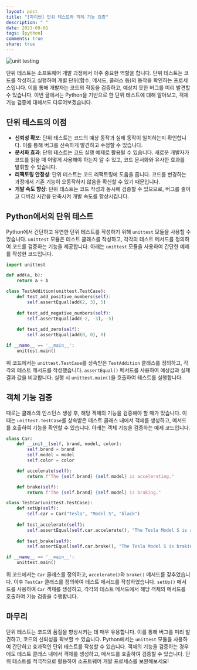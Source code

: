 ```yaml
---
layout: post
title: "[파이썬] 단위 테스트와 객체 기능 검증"
description: " "
date: 2023-09-01
tags: [python]
comments: true
share: true
---
```


![unit testing](https://www.example.com/unit_testing.png)

단위 테스트는 소프트웨어 개발 과정에서 아주 중요한 역할을 합니다. 단위 테스트는 코드를 작성하고 실행하여 개별 단위(함수, 메서드, 클래스 등)의 동작을 확인하는 프로세스입니다. 이를 통해 개발자는 코드의 작동을 검증하고, 예상치 못한 버그를 미리 발견할 수 있습니다. 이번 글에서는 Python을 기반으로 한 단위 테스트에 대해 알아보고, 객체 기능 검증에 대해서도 다루어보겠습니다.

## 단위 테스트의 이점

- **신뢰성 확보**: 단위 테스트는 코드의 예상 동작과 실제 동작이 일치하는지 확인합니다. 이를 통해 버그를 신속하게 발견하고 수정할 수 있습니다.
- **문서화 효과**: 단위 테스트는 코드 실행 예제로 활용될 수 있습니다. 새로운 개발자가 코드를 읽을 때 어떻게 사용해야 하는지 알 수 있고, 코드 문서화와 유사한 효과를 발휘할 수 있습니다.
- **리팩토링 안정성**: 단위 테스트는 코드 리팩토링에 도움을 줍니다. 코드를 변경하는 과정에서 기존 기능이 오동작하지 않음을 확신할 수 있기 때문입니다.
- **개발 속도 향상**: 단위 테스트는 코드 작성과 동시에 검증할 수 있으므로, 버그를 줄이고 디버깅 시간을 단축시켜 개발 속도를 향상시킵니다.

## Python에서의 단위 테스트

Python에서 간단하고 유연한 단위 테스트를 작성하기 위해 `unittest` 모듈을 사용할 수 있습니다. `unittest` 모듈은 테스트 클래스를 작성하고, 각각의 테스트 메서드를 정의하여 코드를 검증하는 기능을 제공합니다. 아래는 `unittest` 모듈을 사용하여 간단한 예제를 작성한 코드입니다.

```python
import unittest

def add(a, b):
    return a + b

class TestAddition(unittest.TestCase):
    def test_add_positive_numbers(self):
        self.assertEqual(add(2, 3), 5)
    
    def test_add_negative_numbers(self):
        self.assertEqual(add(-2, -3), -5)
    
    def test_add_zero(self):
        self.assertEqual(add(0, 0), 0)

if __name__ == '__main__':
    unittest.main()
```

위 코드에서는 `unittest.TestCase`를 상속받은 `TestAddition` 클래스를 정의하고, 각각의 테스트 메서드를 작성했습니다. `assertEqual()` 메서드를 사용하여 예상값과 실제 결과 값을 비교합니다. 실행 시 `unittest.main()`을 호출하여 테스트를 실행합니다.

## 객체 기능 검증

때로는 클래스의 인스턴스 생성 후, 해당 객체의 기능을 검증해야 할 때가 있습니다. 이때는 `unittest.TestCase`를 상속받은 테스트 클래스 내에서 객체를 생성하고, 메서드를 호출하여 기능을 확인할 수 있습니다. 아래는 객체 기능을 검증하는 예제 코드입니다.

```python
class Car:
    def __init__(self, brand, model, color):
        self.brand = brand
        self.model = model
        self.color = color

    def accelerate(self):
        return f"The {self.brand} {self.model} is accelerating."

    def brake(self):
        return f"The {self.brand} {self.model} is braking."

class TestCar(unittest.TestCase):
    def setUp(self):
        self.car = Car("Tesla", "Model S", "black")
    
    def test_accelerate(self):
        self.assertEqual(self.car.accelerate(), "The Tesla Model S is accelerating.")
    
    def test_brake(self):
        self.assertEqual(self.car.brake(), "The Tesla Model S is braking.")

if __name__ == '__main__':
    unittest.main()
```

위 코드에서는 `Car` 클래스를 정의하고, `accelerate()`와 `brake()` 메서드를 갖추었습니다. 이후 `TestCar` 클래스를 정의하여 테스트 메서드를 작성하였습니다. `setUp()` 메서드를 사용하여 `Car` 객체를 생성하고, 각각의 테스트 메서드에서 해당 객체의 메서드를 호출하여 기능 검증을 수행합니다.

## 마무리

단위 테스트는 코드의 품질을 향상시키는 데 매우 유용합니다. 이를 통해 버그를 미리 발견하고, 코드의 신뢰성을 확보할 수 있습니다. Python에서는 `unittest` 모듈을 사용하여 간단하고 효과적인 단위 테스트를 작성할 수 있습니다. 객체의 기능을 검증하는 경우에도 테스트 클래스 내에서 객체를 생성하고, 메서드를 호출하여 검증할 수 있습니다. 단위 테스트를 적극적으로 활용하여 소프트웨어 개발 프로세스를 보완해보세요!